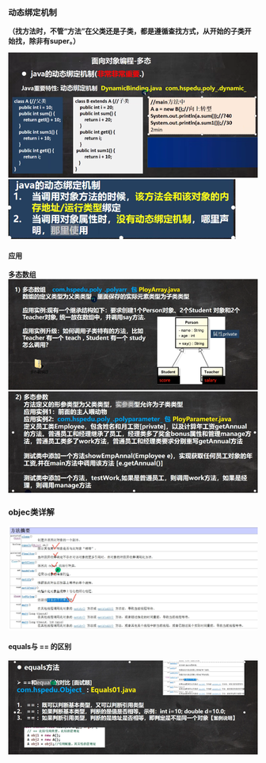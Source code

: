 
### 动态绑定机制

**（找方法时，不管“方法”在父类还是子类，都是遵循查找方式，从开始的子类开始找，除非有super。）**

![输入图片说明](/imgs/2024-07-13/0meerbJpcO8UwIR8.png)
![输入图片说明](/imgs/2024-07-13/AVc01vL8ic9k6ziy.png)

#### 应用
**多态数组**
![输入图片说明](/imgs/2024-07-13/Zc7NWXxOYtDd0bmG.png)
![输入图片说明](/imgs/2024-07-13/IOnOZJgy4QsJhFfq.png)


### objec类详解
![输入图片说明](/imgs/2024-07-13/zKshsBJb2dE7RAeX.png)

#### equals与 == 的区别
![输入图片说明](/imgs/2024-07-13/CPQRxp8rqNUopqRo.png)




<!--stackedit_data:
eyJoaXN0b3J5IjpbMzQ4MTE0Mzk0LC04MTM3NzkyNjgsMTUzNz
QwNTQ3OSwtNjE0NzY2MTI0XX0=
-->